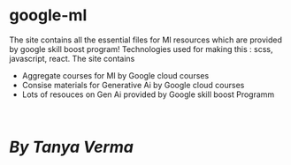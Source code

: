 # google-ml

The site contains all the essential files for Ml resources which are provided by google skill boost program!
Technologies used for making this : scss, javascript, react.
The site contains
<ul>
  <li>Aggregate courses for Ml by Google cloud courses</li>
  <li>Consise materials for Generative Ai by Google cloud courses</li>
  <li>Lots of resouces on Gen Ai provided by Google skill boost Programm</li>
</ul>

<br>
<h1 style="text font: Open sans";><i>By Tanya Verma</i></h1>
